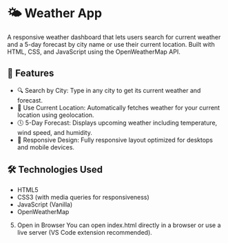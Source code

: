 # 🌤️ Weather App
A responsive weather dashboard that lets users search for current weather and a 5-day forecast by city name or use their current location. Built with HTML, CSS, and JavaScript using the OpenWeatherMap API.

## 🚀 Features
- 🔍 Search by City: Type in any city to get its current weather and forecast.
- 📍 Use Current Location: Automatically fetches weather for your current location using geolocation.
- 🕔 5-Day Forecast: Displays upcoming weather including temperature, wind speed, and humidity.
- 🎨 Responsive Design: Fully responsive layout optimized for desktops and mobile devices.



## 🛠️ Technologies Used
- HTML5
- CSS3 (with media queries for responsiveness)
- JavaScript (Vanilla)
- OpenWeatherMap 


5. Open in Browser
You can open index.html directly in a browser or use a live server (VS Code extension recommended).

